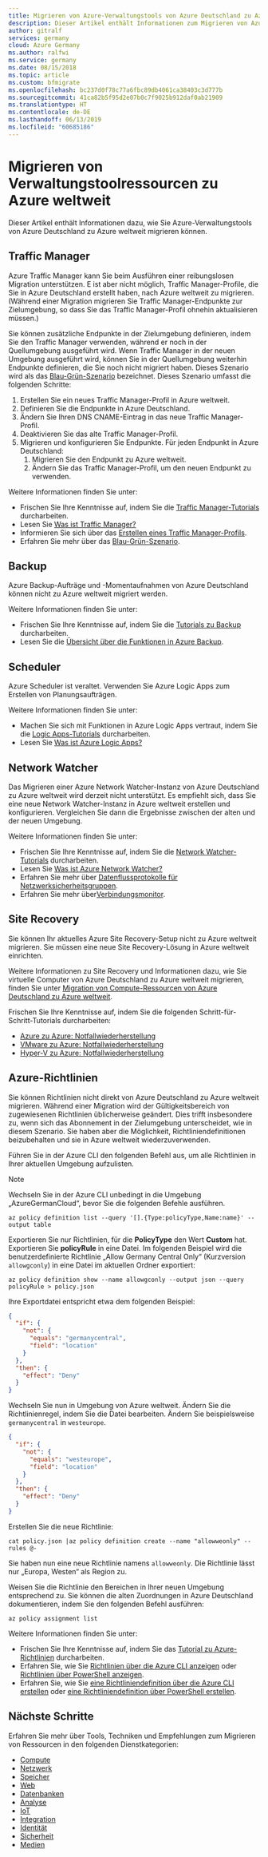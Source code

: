 ```yaml
---
title: Migrieren von Azure-Verwaltungstools von Azure Deutschland zu Azure weltweit
description: Dieser Artikel enthält Informationen zum Migrieren von Azure-Verwaltungstools von Azure Deutschland zu Azure weltweit.
author: gitralf
services: germany
cloud: Azure Germany
ms.author: ralfwi
ms.service: germany
ms.date: 08/15/2018
ms.topic: article
ms.custom: bfmigrate
ms.openlocfilehash: bc237d0f78c77a6fbc89db4061ca38403c3d777b
ms.sourcegitcommit: 41ca82b5f95d2e07b0c7f9025b912daf0ab21909
ms.translationtype: HT
ms.contentlocale: de-DE
ms.lasthandoff: 06/13/2019
ms.locfileid: "60685186"
---
```

# <a name="migrate-management-tool-resources-to-global-azure"></a>Migrieren von Verwaltungstoolressourcen zu Azure weltweit

Dieser Artikel enthält Informationen dazu, wie Sie Azure-Verwaltungstools von Azure Deutschland zu Azure weltweit migrieren können.

## <a name="traffic-manager"></a>Traffic Manager

Azure Traffic Manager kann Sie beim Ausführen einer reibungslosen Migration unterstützen. E ist aber nicht möglich, Traffic Manager-Profile, die Sie in Azure Deutschland erstellt haben, nach Azure weltweit zu migrieren. (Während einer Migration migrieren Sie Traffic Manager-Endpunkte zur Zielumgebung, so dass Sie das Traffic Manager-Profil ohnehin aktualisieren müssen.)

Sie können zusätzliche Endpunkte in der Zielumgebung definieren, indem Sie den Traffic Manager verwenden, während er noch in der Quellumgebung ausgeführt wird. Wenn Traffic Manager in der neuen Umgebung ausgeführt wird, können Sie in der Quellumgebung weiterhin Endpunkte definieren, die Sie noch nicht migriert haben. Dieses Szenario wird als das [Blau-Grün-Szenario](https://azure.microsoft.com/blog/blue-green-deployments-using-azure-traffic-manager/) bezeichnet. Dieses Szenario umfasst die folgenden Schritte:

1. Erstellen Sie ein neues Traffic Manager-Profil in Azure weltweit.
1. Definieren Sie die Endpunkte in Azure Deutschland.
1. Ändern Sie Ihren DNS CNAME-Eintrag in das neue Traffic Manager-Profil.
1. Deaktivieren Sie das alte Traffic Manager-Profil.
1. Migrieren und konfigurieren Sie Endpunkte. Für jeden Endpunkt in Azure Deutschland:
   1. Migrieren Sie den Endpunkt zu Azure weltweit.
   1. Ändern Sie das Traffic Manager-Profil, um den neuen Endpunkt zu verwenden.

Weitere Informationen finden Sie unter:

- Frischen Sie Ihre Kenntnisse auf, indem Sie die [Traffic Manager-Tutorials](https://docs.microsoft.com/azure/traffic-manager/#step-by-step-tutorials) durcharbeiten.
- Lesen Sie [Was ist Traffic Manager?](../traffic-manager/traffic-manager-overview.md)
- Informieren Sie sich über das [Erstellen eines Traffic Manager-Profils](../traffic-manager/traffic-manager-create-profile.md).
- Erfahren Sie mehr über das [Blau-Grün-Szenario](https://azure.microsoft.com/blog/blue-green-deployments-using-azure-traffic-manager/).

## <a name="backup"></a>Backup

Azure Backup-Aufträge und -Momentaufnahmen von Azure Deutschland können nicht zu Azure weltweit migriert werden.

Weitere Informationen finden Sie unter: 

- Frischen Sie Ihre Kenntnisse auf, indem Sie die [Tutorials zu Backup](https://docs.microsoft.com/azure/backup/#step-by-step-tutorials) durcharbeiten.
- Lesen Sie die [Übersicht über die Funktionen in Azure Backup](../backup/backup-introduction-to-azure-backup.md).

## <a name="scheduler"></a>Scheduler

Azure Scheduler ist veraltet. Verwenden Sie Azure Logic Apps zum Erstellen von Planungsaufträgen.

Weitere Informationen finden Sie unter:

- Machen Sie sich mit Funktionen in Azure Logic Apps vertraut, indem Sie die [Logic Apps-Tutorials](https://docs.microsoft.com/azure/logic-apps/#step-by-step-tutorials) durcharbeiten.
- Lesen Sie [Was ist Azure Logic Apps?](../logic-apps/logic-apps-overview.md)

## <a name="network-watcher"></a>Network Watcher

Das Migrieren einer Azure Network Watcher-Instanz von Azure Deutschland zu Azure weltweit wird derzeit nicht unterstützt. Es empfiehlt sich, dass Sie eine neue Network Watcher-Instanz in Azure weltweit erstellen und konfigurieren. Vergleichen Sie dann die Ergebnisse zwischen der alten und der neuen Umgebung. 

Weitere Informationen finden Sie unter:

- Frischen Sie Ihre Kenntnisse auf, indem Sie die [Network Watcher-Tutorials](https://docs.microsoft.com/azure/network-watcher/#step-by-step-tutorials) durcharbeiten.
- Lesen Sie [Was ist Azure Network Watcher?](../network-watcher/network-watcher-monitoring-overview.md)
- Erfahren Sie mehr über [Datenflussprotokolle für Netzwerksicherheitsgruppen](../network-watcher/network-watcher-nsg-flow-logging-portal.md).
- Erfahren Sie mehr über[Verbindungsmonitor](../network-watcher/connection-monitor.md).

## <a name="site-recovery"></a>Site Recovery

Sie können Ihr aktuelles Azure Site Recovery-Setup nicht zu Azure weltweit migrieren. Sie müssen eine neue Site Recovery-Lösung in Azure weltweit einrichten.

Weitere Informationen zu Site Recovery und Informationen dazu, wie Sie virtuelle Computer von Azure Deutschland zu Azure weltweit migrieren, finden Sie unter [Migration von Compute-Ressourcen von Azure Deutschland zu Azure weltweit](./germany-migration-compute.md#compute-iaas).

Frischen Sie Ihre Kenntnisse auf, indem Sie die folgenden Schritt-für-Schritt-Tutorials durcharbeiten:

- [Azure zu Azure: Notfallwiederherstellung](https://docs.microsoft.com/azure/site-recovery/#azure-to-azure)
- [VMware zu Azure: Notfallwiederherstellung](https://docs.microsoft.com/azure/site-recovery/#vmware)
- [Hyper-V zu Azure: Notfallwiederherstellung](https://docs.microsoft.com/azure/site-recovery/#hyper-v)

## <a name="azure-policies"></a>Azure-Richtlinien

Sie können Richtlinien nicht direkt von Azure Deutschland zu Azure weltweit migrieren. Während einer Migration wird der Gültigkeitsbereich von zugewiesenen Richtlinien üblicherweise geändert. Dies trifft insbesondere zu, wenn sich das Abonnement in der Zielumgebung unterscheidet, wie in diesem Szenario. Sie haben aber die Möglichkeit, Richtliniendefinitionen beizubehalten und sie in Azure weltweit wiederzuverwenden.

Führen Sie in der Azure CLI den folgenden Befehl aus, um alle Richtlinien in Ihrer aktuellen Umgebung aufzulisten.

> [!NOTE]
> Wechseln Sie in der Azure CLI unbedingt in die Umgebung „AzureGermanCloud“, bevor Sie die folgenden Befehle ausführen.


```azurecli
az policy definition list --query '[].{Type:policyType,Name:name}' --output table
```

Exportieren Sie nur Richtlinien, für die **PolicyType** den Wert **Custom** hat. Exportieren Sie **policyRule** in eine Datei. Im folgenden Beispiel wird die benutzerdefinierte Richtlinie „Allow Germany Central Only“ (Kurzversion `allowgconly`) in eine Datei im aktuellen Ordner exportiert: 

```azurecli
az policy definition show --name allowgconly --output json --query policyRule > policy.json
```

Ihre Exportdatei entspricht etwa dem folgenden Beispiel:

```json
{
  "if": {
    "not": {
      "equals": "germanycentral",
      "field": "location"
    }
  },
  "then": {
    "effect": "Deny"
  }
}
```

Wechseln Sie nun in Umgebung von Azure weltweit. Ändern Sie die Richtlinienregel, indem Sie die Datei bearbeiten. Ändern Sie beispielsweise `germanycentral` in `westeurope`.

```json
{
  "if": {
    "not": {
      "equals": "westeurope",
      "field": "location"
    }
  },
  "then": {
    "effect": "Deny"
  }
}
```

Erstellen Sie die neue Richtlinie:

```azurecli
cat policy.json |az policy definition create --name "allowweonly" --rules @-
```

Sie haben nun eine neue Richtlinie namens `allowweonly`. Die Richtlinie lässt nur „Europa, Westen“ als Region zu.

Weisen Sie die Richtlinie den Bereichen in Ihrer neuen Umgebung entsprechend zu. Sie können die alten Zuordnungen in Azure Deutschland dokumentieren, indem Sie den folgenden Befehl ausführen:

```azurecli
az policy assignment list
```

Weitere Informationen finden Sie unter:

- Frischen Sie Ihre Kenntnisse auf, indem Sie das [Tutorial zu Azure-Richtlinien](../governance/policy/tutorials/create-and-manage.md) durcharbeiten.
- Erfahren Sie, wie Sie [Richtlinien über die Azure CLI anzeigen](../governance/policy/tutorials/create-and-manage.md#view-policy-definitions-with-azure-cli) oder [Richtlinien über PowerShell anzeigen](../governance/policy/tutorials/create-and-manage.md#view-policy-definitions-with-powershell).
- Erfahren Sie, wie Sie [eine Richtliniendefinition über die Azure CLI erstellen](../governance/policy/tutorials/create-and-manage.md#create-a-policy-definition-with-azure-cli) oder [eine Richtliniendefinition über PowerShell erstellen](../governance/policy/tutorials/create-and-manage.md#create-a-policy-definition-with-powershell).

## <a name="next-steps"></a>Nächste Schritte

Erfahren Sie mehr über Tools, Techniken und Empfehlungen zum Migrieren von Ressourcen in den folgenden Dienstkategorien:

- [Compute](./germany-migration-compute.md)
- [Netzwerk](./germany-migration-networking.md)
- [Speicher](./germany-migration-storage.md)
- [Web](./germany-migration-web.md)
- [Datenbanken](./germany-migration-databases.md)
- [Analyse](./germany-migration-analytics.md)
- [IoT](./germany-migration-iot.md)
- [Integration](./germany-migration-integration.md)
- [Identität](./germany-migration-identity.md)
- [Sicherheit](./germany-migration-security.md)
- [Medien](./germany-migration-media.md)
